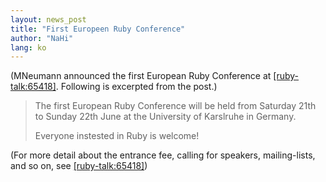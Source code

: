 ```yaml
---
layout: news_post
title: "First Europeen Ruby Conference"
author: "NaHi"
lang: ko
---
```


(MNeumann announced the first European Ruby Conference at
[\[ruby-talk:65418\]][1]. Following is excerpted from the post.)

> The first European Ruby Conference will be held from Saturday 21th to
> Sunday 22th June at the University of Karslruhe in Germany.
>
> Everyone instested in Ruby is welcome!

(For more detail about the entrance fee, calling for speakers,
mailing-lists, and so on, see [\[ruby-talk:65418\]][1])



[1]: https://blade.ruby-lang.org/ruby-talk/65418
